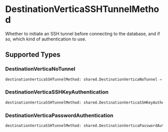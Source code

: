 # DestinationVerticaSSHTunnelMethod

Whether to initiate an SSH tunnel before connecting to the database, and if so, which kind of authentication to use.


## Supported Types

### DestinationVerticaNoTunnel

```python
destinationVerticaSSHTunnelMethod: shared.DestinationVerticaNoTunnel = /* values here */
```

### DestinationVerticaSSHKeyAuthentication

```python
destinationVerticaSSHTunnelMethod: shared.DestinationVerticaSSHKeyAuthentication = /* values here */
```

### DestinationVerticaPasswordAuthentication

```python
destinationVerticaSSHTunnelMethod: shared.DestinationVerticaPasswordAuthentication = /* values here */
```

